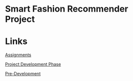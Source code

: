 # Smart Fashion Recommender Project


# Links

[Assignments](https://github.com/IBM-EPBL/IBM-Project-15431-1659598596/tree/main/Assignments)

[Project Development Phase](https://github.com/IBM-EPBL/IBM-Project-15431-1659598596/tree/main/Project%20Development%20Phase)

[Pre-Development](https://github.com/IBM-EPBL/IBM-Project-15431-1659598596/tree/main/Pre-Development)